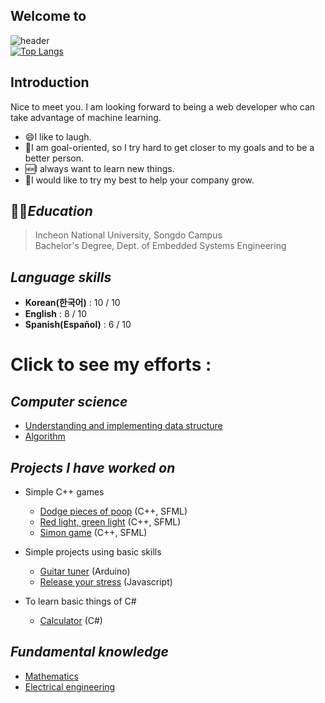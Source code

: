 <!--
**vacu9708/vacu9708** is a ✨ _special_ ✨ repository because its `README.md` (this file) appears on your GitHub profile.

Here are some ideas to get you started:

- 🔭 I’m currently working on ...
- 🌱 I’m currently learning ...
- 👯 I’m looking to collaborate on ...
- 🤔 I’m looking for help with ...
- 💬 Ask me about ...
- 📫 How to reach me: ...
- 😄 Pronouns: ...
- ⚡ Fun fact: ...
-->

## Welcome to<br/>

![header](https://capsule-render.vercel.app/api?type=wave&color=auto&height=300&section=header&text=House%20of%20efforts&fontSize=90)<br/>
[![Top Langs](https://github-readme-stats.vercel.app/api/top-langs/?username=vacu9708)](https://github.com/anuraghazra/github-readme-stats)

## Introduction
Nice to meet you. I am looking forward to being a web developer who can take advantage of machine learning. 
* 😄I like to laugh.
* 🥅I am goal-oriented, so I try hard to get closer to my goals and to be a better person.
* 🆕I always want to learn new things.
* 🌲I would like to try my best to help your company grow. 

## 👨‍🎓*Education*
>Incheon National University, Songdo Campus<br/>
>Bachelor's Degree, Dept. of Embedded Systems Engineering

## *Language skills*
* **Korean(한국어)** : 10 / 10
* **English** : 8 / 10
* **Spanish(Español)** : 6 / 10

# Click to see my efforts :
## *Computer science*
* [Understanding and implementing data structure](https://github.com/vacu9708/Data-structure)
* [Algorithm](https://github.com/vacu9708/Algorithm)

## *Projects I have worked on*
* Simple C++ games
  * [Dodge pieces of poop](https://github.com/vacu9708/Dodge-pieces-of-poop) (C++, SFML)
  * [Red light, green light](https://github.com/vacu9708/https://github.com/vacu9708/Red-light-green-light) (C++, SFML)
  * [Simon game](https://github.com/vacu9708/Simon-game) (C++, SFML)

* Simple projects using basic skills
  * [Guitar tuner](https://github.com/vacu9708/Guitar-tuner) (Arduino)
  * [Release your stress](https://github.com/vacu9708/Release-your-stress) (Javascript)
  
* To learn basic things of C#
  * [Calculator](https://github.com/vacu9708/Calculator-C-sharp) (C#)

## *Fundamental knowledge*
* [Mathematics](https://github.com/vacu9708/Mathematics)
* [Electrical engineering](https://github.com/vacu9708/https://github.com/vacu9708/Electrical-engineering)
